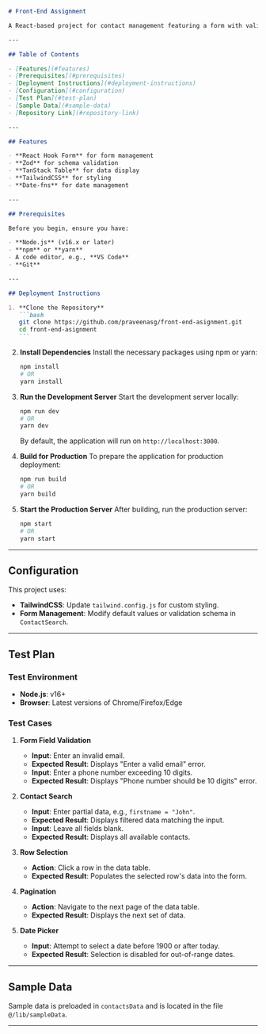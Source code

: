 ````markdown
# Front-End Assignment

A React-based project for contact management featuring a form with validation, a searchable contact table, and seamless integration with modern libraries.

---

## Table of Contents

- [Features](#features)
- [Prerequisites](#prerequisites)
- [Deployment Instructions](#deployment-instructions)
- [Configuration](#configuration)
- [Test Plan](#test-plan)
- [Sample Data](#sample-data)
- [Repository Link](#repository-link)

---

## Features

- **React Hook Form** for form management
- **Zod** for schema validation
- **TanStack Table** for data display
- **TailwindCSS** for styling
- **Date-fns** for date management

---

## Prerequisites

Before you begin, ensure you have:

- **Node.js** (v16.x or later)
- **npm** or **yarn**
- A code editor, e.g., **VS Code**
- **Git**

---

## Deployment Instructions

1. **Clone the Repository**
   ```bash
   git clone https://github.com/praveenasg/front-end-asignment.git
   cd front-end-asignment
   ```
````

2. **Install Dependencies**
   Install the necessary packages using npm or yarn:

   ```bash
   npm install
   # OR
   yarn install
   ```

3. **Run the Development Server**
   Start the development server locally:

   ```bash
   npm run dev
   # OR
   yarn dev
   ```

   By default, the application will run on `http://localhost:3000`.

4. **Build for Production**
   To prepare the application for production deployment:

   ```bash
   npm run build
   # OR
   yarn build
   ```

5. **Start the Production Server**
   After building, run the production server:
   ```bash
   npm start
   # OR
   yarn start
   ```

---

## Configuration

This project uses:

- **TailwindCSS**: Update `tailwind.config.js` for custom styling.
- **Form Management**: Modify default values or validation schema in `ContactSearch`.

---

## Test Plan

### Test Environment

- **Node.js**: v16+
- **Browser**: Latest versions of Chrome/Firefox/Edge

### Test Cases

1. **Form Field Validation**

   - **Input**: Enter an invalid email.
   - **Expected Result**: Displays "Enter a valid email" error.
   - **Input**: Enter a phone number exceeding 10 digits.
   - **Expected Result**: Displays "Phone number should be 10 digits" error.

2. **Contact Search**

   - **Input**: Enter partial data, e.g., `firstname = "John"`.
   - **Expected Result**: Displays filtered data matching the input.
   - **Input**: Leave all fields blank.
   - **Expected Result**: Displays all available contacts.

3. **Row Selection**

   - **Action**: Click a row in the data table.
   - **Expected Result**: Populates the selected row's data into the form.

4. **Pagination**

   - **Action**: Navigate to the next page of the data table.
   - **Expected Result**: Displays the next set of data.

5. **Date Picker**
   - **Input**: Attempt to select a date before 1900 or after today.
   - **Expected Result**: Selection is disabled for out-of-range dates.

---

## Sample Data

Sample data is preloaded in `contactsData` and is located in the file `@/lib/sampleData`.

---
